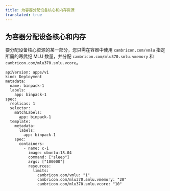 ```yaml
---
title: 为容器分配设备核心和内存资源
translated: true
---
```


## 为容器分配设备核心和内存

要分配设备核心资源的某一部分，您只需在容器中使用 `cambricon.com/vmlu` 指定所需的寒武纪 MLU 数量，并分配 `cambricon.com/mlu370.smlu.vmemory` 和 `cambricon.com/mlu370.smlu.vcore`。

```
apiVersion: apps/v1
kind: Deployment
metadata:
  name: binpack-1
  labels:
    app: binpack-1
spec:
  replicas: 1
  selector:
    matchLabels:
      app: binpack-1
  template:
    metadata:
      labels:
        app: binpack-1
    spec:
      containers:
        - name: c-1
          image: ubuntu:18.04
          command: ["sleep"]
          args: ["100000"]
          resources:
            limits:
              cambricon.com/vmlu: "1"
              cambricon.com/mlu370.smlu.vmemory: "20"
              cambricon.com/mlu370.smlu.vcore: "10"
```
